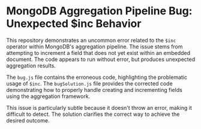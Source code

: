 # MongoDB Aggregation Pipeline Bug: Unexpected $inc Behavior

This repository demonstrates an uncommon error related to the `$inc` operator within MongoDB's aggregation pipeline.  The issue stems from attempting to increment a field that does not yet exist within an embedded document. The code appears to run without error, but produces unexpected aggregation results.

The `bug.js` file contains the erroneous code, highlighting the problematic usage of `$inc`. The `bugSolution.js` file provides the corrected code demonstrating how to properly handle creating and incrementing fields using the aggregation framework.

This issue is particularly subtle because it doesn't throw an error, making it difficult to detect.  The solution clarifies the correct way to achieve the desired outcome.
